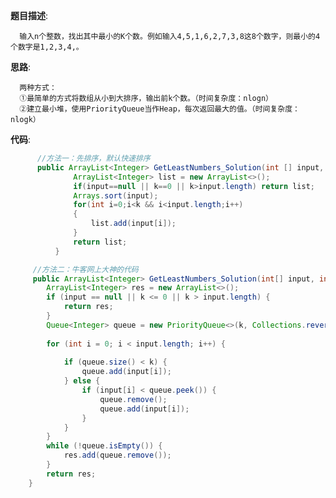 **题目描述**:

      输入n个整数，找出其中最小的K个数。例如输入4,5,1,6,2,7,3,8这8个数字，则最小的4个数字是1,2,3,4,。

**思路**:

      两种方式：
      ①最简单的方式将数组从小到大排序，输出前k个数。（时间复杂度：nlogn）
      ②建立最小堆，使用PriorityQueue当作Heap，每次返回最大的值。（时间复杂度：nlogk）

**代码**:
```Java
      //方法一：先排序，默认快速排序
      public ArrayList<Integer> GetLeastNumbers_Solution(int [] input, int k) {
              ArrayList<Integer> list = new ArrayList<>();
              if(input==null || k==0 || k>input.length) return list;
              Arrays.sort(input);
              for(int i=0;i<k && i<input.length;i++)
              {
                  list.add(input[i]);
              }
              return list;
          }
```          
```Java
     //方法二：牛客网上大神的代码
     public ArrayList<Integer> GetLeastNumbers_Solution(int[] input, int k) {
        ArrayList<Integer> res = new ArrayList<>();
        if (input == null || k <= 0 || k > input.length) {
            return res;
        }
        Queue<Integer> queue = new PriorityQueue<>(k, Collections.reverseOrder()); //从大到小的优先队列
 
        for (int i = 0; i < input.length; i++) {
 
            if (queue.size() < k) {
                queue.add(input[i]);
            } else {
                if (input[i] < queue.peek()) {
                    queue.remove();
                    queue.add(input[i]);
                }
            }
        }
        while (!queue.isEmpty()) {
            res.add(queue.remove());
        }
        return res;
    }
```
